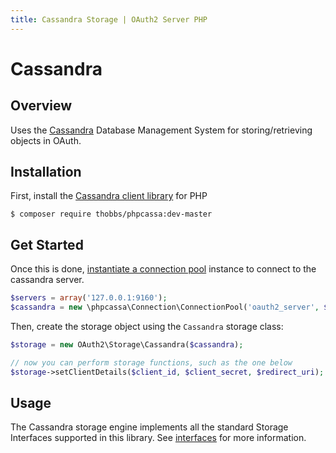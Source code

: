 ```yaml
---
title: Cassandra Storage | OAuth2 Server PHP
---
```


# Cassandra

## Overview

Uses the [Cassandra](http://cassandra.apache.org/) Database Management System
for storing/retrieving objects in OAuth.

## Installation

First, install the [Cassandra client library](https://github.com/thobbs/phpcassa) for PHP

```text
$ composer require thobbs/phpcassa:dev-master
```

## Get Started

Once this is done, [instantiate a connection pool](http://thobbs.github.io/phpcassa/tutorial.html)
instance to connect to the cassandra server.

```php
$servers = array('127.0.0.1:9160');
$cassandra = new \phpcassa\Connection\ConnectionPool('oauth2_server', $servers);
```

Then, create the storage object using the `Cassandra` storage class:

```php
$storage = new OAuth2\Storage\Cassandra($cassandra);

// now you can perform storage functions, such as the one below
$storage->setClientDetails($client_id, $client_secret, $redirect_uri);
```

## Usage

The Cassandra storage engine implements all the standard Storage Interfaces supported
in this library.  See [interfaces](../interfaces) for more information.